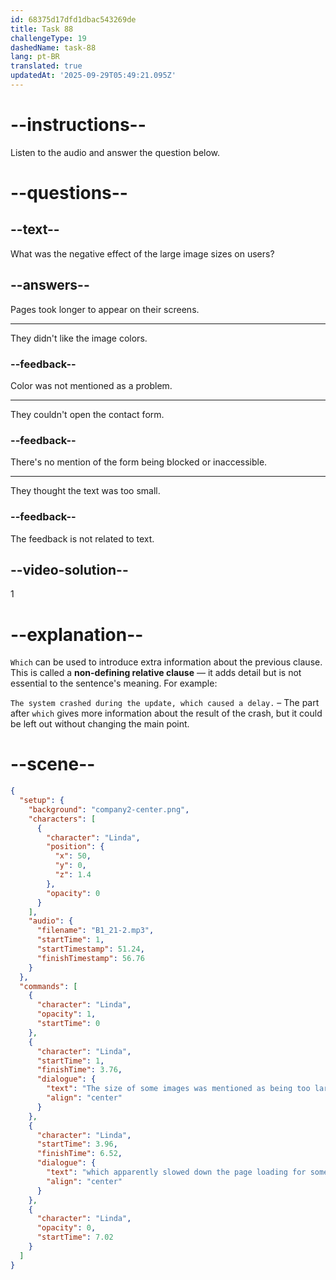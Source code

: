 ```yaml
---
id: 68375d17dfd1dbac543269de
title: Task 88
challengeType: 19
dashedName: task-88
lang: pt-BR
translated: true
updatedAt: '2025-09-29T05:49:21.095Z'
---
```


<!-- (Audio) Linda: The size of some images was mentioned as being too large, which apparently slowed down the page loading for some users. -->

# --instructions--

Listen to the audio and answer the question below.

# --questions--

## --text--

What was the negative effect of the large image sizes on users?

## --answers--

Pages took longer to appear on their screens.

---

They didn't like the image colors.

### --feedback--

Color was not mentioned as a problem.

---

They couldn't open the contact form.

### --feedback--

There's no mention of the form being blocked or inaccessible.

---

They thought the text was too small.

### --feedback--

The feedback is not related to text.

## --video-solution--

1

# --explanation--

`Which` can be used to introduce extra information about the previous clause. This is called a **non-defining relative clause** — it adds detail but is not essential to the sentence's meaning. For example:

`The system crashed during the update, which caused a delay.` – The part after `which` gives more information about the result of the crash, but it could be left out without changing the main point.

# --scene--

```json
{
  "setup": {
    "background": "company2-center.png",
    "characters": [
      {
        "character": "Linda",
        "position": {
          "x": 50,
          "y": 0,
          "z": 1.4
        },
        "opacity": 0
      }
    ],
    "audio": {
      "filename": "B1_21-2.mp3",
      "startTime": 1,
      "startTimestamp": 51.24,
      "finishTimestamp": 56.76
    }
  },
  "commands": [
    {
      "character": "Linda",
      "opacity": 1,
      "startTime": 0
    },
    {
      "character": "Linda",
      "startTime": 1,
      "finishTime": 3.76,
      "dialogue": {
        "text": "The size of some images was mentioned as being too large,",
        "align": "center"
      }
    },
    {
      "character": "Linda",
      "startTime": 3.96,
      "finishTime": 6.52,
      "dialogue": {
        "text": "which apparently slowed down the page loading for some users.",
        "align": "center"
      }
    },
    {
      "character": "Linda",
      "opacity": 0,
      "startTime": 7.02
    }
  ]
}
```
